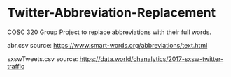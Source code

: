 # Twitter-Abbreviation-Replacement
COSC 320 Group Project to replace abbreviations with their full words.

abr.csv source: https://www.smart-words.org/abbreviations/text.html

sxswTweets.csv source: https://data.world/chanalytics/2017-sxsw-twitter-traffic
